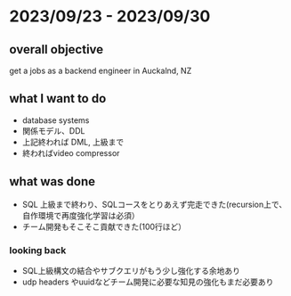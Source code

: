 # 2023/09/23 - 2023/09/30

## overall objective
get a jobs as a backend engineer in Auckalnd, NZ

## what I want to do
- database systems
- 関係モデル、DDL
- 上記終われば DML, 上級まで
- 終わればvideo compressor

## what was done
- SQL 上級まで終わり、SQLコースをとりあえず完走できた(recursion上で、自作環境で再度強化学習は必須）
- チーム開発もそこそこ貢献できた(100行ほど）

### looking back
- SQL上級構文の結合やサブクエリがもう少し強化する余地あり
- udp headers やuuidなどチーム開発に必要な知見の強化もまだ必要あり
